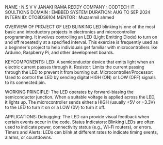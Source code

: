 NAME    : N S V V JANAKI RAMA REDDY 
COMPANY : CODTECH IT SOULTIONS 
DOMAIN  : EMBBED SYSTEM 
DURATION: AUG TO SEP 2024
INTERN ID: CTO8DS6104
MENTOR : Muzammil ahmed


OVERVIEW OF PROJECT OF LED BLINKING 
LED blinking is one of the most basic and introductory projects in electronics and microcontroller programming. It involves controlling an LED (Light Emitting Diode) to turn on and off repeatedly at a specified interval. This exercise is frequently used as a beginner's project to help individuals get familiar with microcontrollers like Arduino, Raspberry Pi, and other development boards.

KEYCOMPONENTS:
LED: A semiconductor device that emits light when an electric current passes through it.
Resistor: Limits the current passing through the LED to prevent it from burning out.
Microcontroller/Processor: Used to control the LED by sending digital HIGH (ON) or LOW (OFF) signals to its connected pin.

WORKING PRINCIPLE:
The LED operates by forward-biasing the semiconductor junction. When a suitable voltage is applied across the LED, it lights up. The microcontroller sends either a HIGH (usually +5V or +3.3V) to the LED to turn it on or a LOW (0V) to turn it off.

APPLICATIONS: 
Debugging: The LED can provide visual feedback when certain events occur in the code.
Status Indicators: Blinking LEDs are often used to indicate power, connectivity status (e.g., Wi-Fi routers), or errors.
Timers and Alerts: LEDs can blink at different rates to indicate timing events, alarms, or countdowns.
